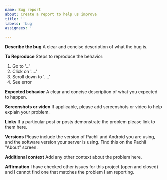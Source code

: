 ```yaml
---
name: Bug report
about: Create a report to help us improve
title: ''
labels: 'bug'
assignees: ''

---
```


**Describe the bug**
A clear and concise description of what the bug is.

**To Reproduce**
Steps to reproduce the behavior:
1. Go to '...'
2. Click on '....'
3. Scroll down to '....'
4. See error

**Expected behavior**
A clear and concise description of what you expected to happen.

**Screenshots or video**
If applicable, please add screenshots or video to help explain your problem.

**Links**
If a particular post or posts demonstrate the problem please link to them here.

**Versions**
Please include the version of Pachli and Android you are using, and the software version your server is using. Find this on the Pachli "About" screen.

**Additional context**
Add any other context about the problem here.

**Affirmation**
I have checked other issues for this project (open and closed) and I cannot find one that matches the problem I am reporting.
